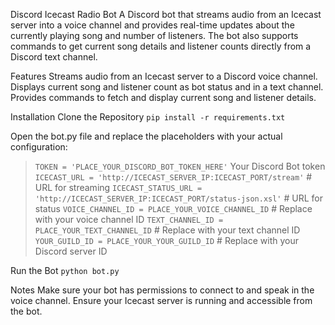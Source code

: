Discord Icecast Radio Bot
A Discord bot that streams audio from an Icecast server into a voice channel and provides real-time updates about the currently playing song and number of listeners. 
The bot also supports commands to get current song details and listener counts directly from a Discord text channel.

Features
Streams audio from an Icecast server to a Discord voice channel.
Displays current song and listener count as bot status and in a text channel.
Provides commands to fetch and display current song and listener details.

Installation
Clone the Repository
```pip install -r requirements.txt```

Open the bot.py file and replace the placeholders with your actual configuration:

>`TOKEN = 'PLACE_YOUR_DISCORD_BOT_TOKEN_HERE'`  Your Discord Bot token
>`ICECAST_URL = 'http://ICECAST_SERVER_IP:ICECAST_PORT/stream'`  # URL for streaming
>`ICECAST_STATUS_URL = 'http://ICECAST_SERVER_IP:ICECAST_PORT/status-json.xsl'`  # URL for status
>`VOICE_CHANNEL_ID = PLACE_YOUR_VOICE_CHANNEL_ID`  # Replace with your voice channel ID
>`TEXT_CHANNEL_ID = PLACE_YOUR_TEXT_CHANNEL_ID`  # Replace with your text channel ID
>`YOUR_GUILD_ID = PLACE_YOUR_YOUR_GUILD_ID`    # Replace with your Discord server ID


Run the Bot
```python bot.py```

Notes
Make sure your bot has permissions to connect to and speak in the voice channel.
Ensure your Icecast server is running and accessible from the bot.
